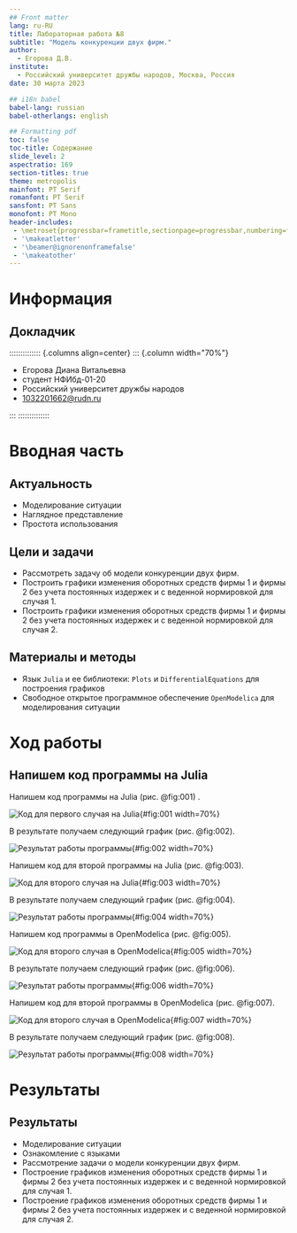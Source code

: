 ```yaml
---
## Front matter
lang: ru-RU
title: Лабораторная работа №8
subtitle: "Модель конкуренции двух фирм."
author:
  - Егорова Д.В.
institute:
  - Российский университет дружбы народов, Москва, Россия
date: 30 марта 2023

## i18n babel
babel-lang: russian
babel-otherlangs: english

## Formatting pdf
toc: false
toc-title: Содержание
slide_level: 2
aspectratio: 169
section-titles: true
theme: metropolis
mainfont: PT Serif 
romanfont: PT Serif 
sansfont: PT Sans
monofont: PT Mono
header-includes:
 - \metroset{progressbar=frametitle,sectionpage=progressbar,numbering=fraction}
 - '\makeatletter'
 - '\beamer@ignorenonframefalse'
 - '\makeatother'
---
```


# Информация

## Докладчик

:::::::::::::: {.columns align=center}
::: {.column width="70%"}

  * Егорова Диана Витальевна
  * студент НФИбд-01-20
  * Российский университет дружбы народов
  * [1032201662@rudn.ru](mailto:1032201662@rudn.ru)

:::
::::::::::::::

# Вводная часть

## Актуальность

- Моделирование ситуации
- Наглядное представление
- Простота использования

## Цели и задачи


- Рассмотреть задачу об модели конкуренции двух фирм.
- Построить графики изменения оборотных средств фирмы 1 и фирмы 2 без
учета постоянных издержек и с веденной нормировкой для случая 1.
- Построить графики изменения оборотных средств фирмы 1 и фирмы 2 без
учета постоянных издержек и с веденной нормировкой для случая 2.


## Материалы и методы

- Язык `Julia` и ее библиотеки: `Plots` и `DifferentialEquations` для построения графиков
- Свободное открытое программное обеспечение `OpenModelica` для моделирования ситуации 
 
# Ход работы

## Напишем код программы на Julia 

Напишем код программы на Julia (рис. @fig:001) .

![Код для первого случая на Julia](image/1.png){#fig:001 width=70%}

В результате получаем следующий график (рис. @fig:002).

![Результат работы программы](image/2.png){#fig:002 width=70%}

Напишем код для второй программы на Julia (рис. @fig:003).

![Код для второго случая на Julia](image/3.png){#fig:003 width=70%}

В результате получаем следующий график (рис. @fig:004).

![Результат работы программы](image/4.png){#fig:004 width=70%}

Напишем код программы в OpenModelica (рис. @fig:005).

![Код для второго случая в OpenModelica](image/5.png){#fig:005 width=70%}

В результате получаем следующий график (рис. @fig:006).

![Результат работы программы](image/6.png){#fig:006 width=70%}

Напишем код для второй программы в OpenModelica (рис. @fig:007).

![Код для второго случая в OpenModelica](image/7.png){#fig:007 width=70%}

В результате получаем следующий график (рис. @fig:008).

![Результат работы программы](image/8.png){#fig:008 width=70%}


# Результаты
## Результаты
- Моделирование ситуации
- Ознакомление с языками
- Рассмотрение задачи о модели конкуренции двух фирм.
- Построение графиков изменения оборотных средств фирмы 1 и фирмы 2 без
учета постоянных издержек и с веденной нормировкой для случая 1.
- Построение графиков изменения оборотных средств фирмы 1 и фирмы 2 без
учета постоянных издержек и с веденной нормировкой для случая 2.
